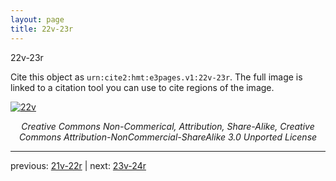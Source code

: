 ```yaml
---
layout: page
title: 22v-23r
---
```


22v-23r

Cite this object as `urn:cite2:hmt:e3pages.v1:22v-23r`. The full image is linked to a citation tool you can use to cite regions of the image.

[![22v](http://www.homermultitext.org/iipsrv?IIIF=/project/homer/pyramidal/deepzoom/hmt/e3bifolio/v1/E3_22v_23r.tif/full/800,/0/default.jpg)](http://www.homermultitext.org/ict2/?urn=urn:cite2:hmt:e3bifolio.v1:E3_22v_23r) 

<p style="text-align: center; font-style: italic;">Creative Commons Non-Commerical, Attribution, Share-Alike, Creative Commons Attribution-NonCommercial-ShareAlike 3.0 Unported License</p>

---

previous: [21v-22r](../21v-22r/) | next: [23v-24r](../23v-24r/)